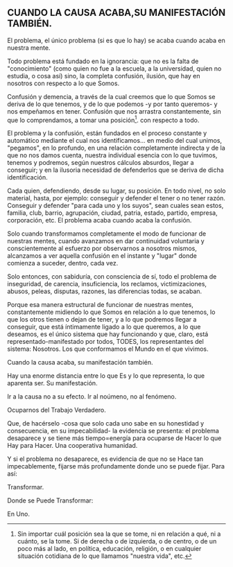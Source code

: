 ## CUANDO LA CAUSA ACABA,SU MANIFESTACIÓN TAMBIÉN.

El problema, el único problema (si es que lo hay) se acaba cuando acaba en nuestra mente.

Todo problema está fundado en la ignorancia: que no es la falta de "conocimiento" (como quien no fue a la escuela, a la universidad, quien no estudia, o cosa así) sino, la completa confusión, ilusión, que hay en nosotros con respecto a lo que Somos.

Confusión y demencia, a través de la cual creemos que lo que Somos se deriva de lo que tenemos, y de lo que podemos -y por tanto queremos- y nos empeñamos en tener. Confusión que nos arrastra constantemente, sin que lo comprendamos, a tomar una posición[^1].
con respecto a todo.

El problema y la confusión, están fundados en el proceso constante y automático mediante el cual nos identificamos… en medio del cual unimos, "pegamos", en lo profundo, en una relación completamente indirecta y de la que no nos damos cuenta, nuestra individual esencia con lo que tuvimos, tenemos y podremos, según nuestros cálculos absurdos, llegar a conseguir; y en la ilusoria necesidad de defenderlos que se deriva de dicha identificación.

Cada quien, defendiendo, desde su lugar, su posición. En todo nivel, no solo material, hasta, por ejemplo: conseguir y defender el tener o no tener razón. Conseguir y defender "para cada uno y los suyos", sean cuales sean estos, familia, club, barrio, agrupación, ciudad, patria, estado, partido, empresa, corporación, etc.
El problema acaba cuando acaba la confusión.

Solo cuando transformamos completamente el modo de funcionar de nuestras mentes, cuando avanzamos en dar continuidad voluntaria y conscientemente al esfuerzo por observarnos a nosotros mismos, alcanzamos a ver aquella confusión en el instante y "lugar" donde comienza a suceder, dentro, cada vez.

Solo entonces, con sabiduría, con consciencia de sí, todo el problema de inseguridad, de carencia, insuficiencia, los reclamos, victimizaciones, abusos, peleas, disputas, razones, las diferencias todas, se acaban.

Porque esa manera estructural de funcionar de nuestras mentes, constantemente midiendo lo que Somos en relación a lo que tenemos, lo que los otros tienen o dejan de tener, y a lo que podremos llegar a conseguir, que está íntimamente ligado a lo que queremos, a lo que deseamos, es el único sistema que hay funcionando y que, claro, está representado-manifestado por todos, TODES, los representantes del sistema: Nosotros. Los que conformamos el Mundo en el que vivimos.

Cuando la causa acaba, su manifestación también.

Hay una enorme distancia entre lo que Es y lo que representa, lo que aparenta ser. Su manifestación.

Ir a la causa no a su efecto. Ir al noúmeno, no al fenómeno.

Ocuparnos del Trabajo Verdadero.

Que, de hacérselo -cosa que solo cada uno sabe en su honestidad y consecuencia, en su impecabilidad- la evidencia se presenta: el problema desaparece y se tiene más tiempo=energía para ocuparse de Hacer lo que Hay para Hacer. Una cooperativa humanidad.

Y si el problema no desaparece, es evidencia de que no se Hace tan impecablemente, fijarse más profundamente donde uno se puede fijar. Para así:

Transformar.

Donde se Puede Transformar:

En Uno.

[^1]: Sin importar cuál posición sea la que se tome, ni en relación a qué, ni a cuánto, se la tome. Si de derecha o de izquierda, o de centro, o de un poco más al lado, en política, educación, religión, o en cualquier situación cotidiana de lo que llamamos "nuestra vida", etc.